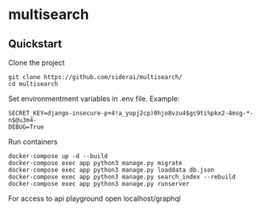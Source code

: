 # multisearch

## Quickstart

Clone the project
```
git clone https://github.com/siderai/multisearch/
cd multisearch
```
Set environmentment variables in .env file. Example:
```
SECRET_KEY=django-insecure-p+4!a_yopj2cp)0hjo8vzu4$gc9ti%pkx2-4msg-*-n$@u3m4-
DEBUG=True
```
Run containers
```
docker-compose up -d --build
docker-compose exec app python3 manage.py migrate
docker-compose exec app python3 manage.py loaddata db.json
docker-compose exec app python3 manage.py search_index --rebuild
docker-compose exec app python3 manage.py runserver
```

For access to api playground open localhost/graphql
